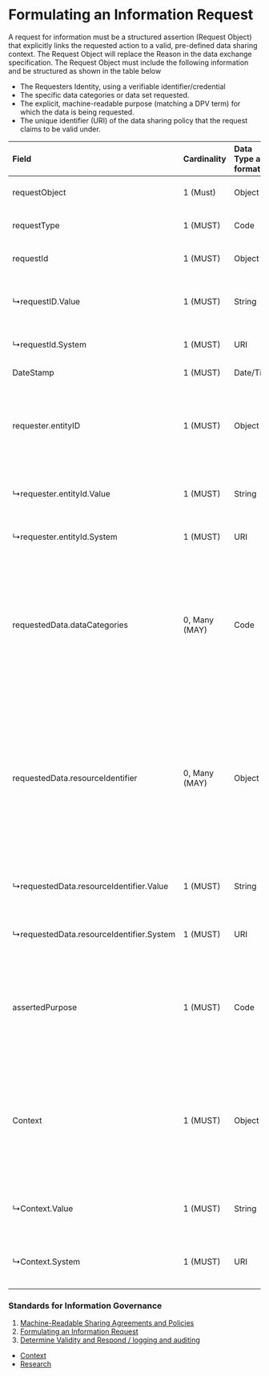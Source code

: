 # Formulating an Information Request

A request for information must be a structured assertion (Request Object) that explicitly links the requested action to a valid, pre-defined data sharing context.  The Request Object will replace the Reason in the data exchange specification. The Request Object must include the following information and be structured as shown in the table below

* The Requesters Identity, using a verifiable identifier/credential  
* The specific data categories or data set requested.  
* The explicit, machine-readable purpose (matching a DPV term) for which the data is being requested.  
* The unique identifier (URI) of the data sharing policy that the request claims to be valid under.

| Field | Cardinality | Data Type and format | Description | Use |
| :---- | :---- | :---- | :---- | :---- |
| requestObject | 1 (Must) | Object | Container object for request |  |
| requestType | 1 (MUST) | Code | Determines the type of request |  |
| requestId | 1 (MUST) | Object | Unique identifier of the request | Logging and auditing |
| ↳requestID.Value | 1 (MUST) | String | The single unique identifier attached to the request. |  |
| ↳requestId.System | 1 (MUST) | URI | System that the identifier adheres |  |
| DateStamp | 1 (MUST) | Date/Time | Date/time of request | Logging and auditing |
| requester.entityID | 1 (MUST) | Object | The verifiable identity of the party making the request. | Authorisation check: to ensure the entity is the permitted organisation defined in the policy. |
| ↳requester.entityId.Value | 1 (MUST) | String | The single unique identifier of the requester. |  |
| ↳requester.entityId.System | 1 (MUST) | URI | System that the identifier adheres |  |
| requestedData.dataCategories | 0, Many (MAY) | Code | Lists the data types requested, using a standard vocabulary like **DPV**. NOTE: at least 2 data categories or resource identifiers must be provided. | Scope Check: Ensures the requested data is permitted for sharing by the policy. |
| requestedData.resourceIdentifier | 0, Many (MAY) | Object | Lists specific data sets requested, by reference to URIs in a data catalogue. NOTE: at least 2 data categories or resource identifier must be provided | Scope Check: Ensures the requested data is permitted for sharing by the policy. |
| ↳requestedData.resourceIdentifier.Value | 1 (MUST) | String | The single unique identifier of the requester. |  |
| ↳requestedData.resourceIdentifier.System | 1 (MUST) | URI | URI of catalogue containing the resource |  |
| assertedPurpose | 1 (MUST) | Code | The specific, machine-readable reason for the request , using a standard vocabulary like DPV | Constraint Check: Ensures the purpose aligns with the permitted purpose in the policy. |
| Context | 1 (MUST) | Object | The unique URI or ID of the existing policy or data sharing agreement  | Context Check: Enables the receiving system to retrieve the specific policy to evaluate the request against its rules. |
| ↳Context.Value | 1 (MUST) | String | The single unique identifier of the context (Policy/DSA) |  |
| ↳Context.System | 1 (MUST) | URI | URI of catalogue containing the context (Policy/DSA) |  |

### Standards for Information Governance

1. [Machine-Readable Sharing Agreements and Policies](dsa.md)
2. [Formulating an Information Request](request.md)
3. [Determine Validity and Respond / logging and auditing](decide&log.md)
* [Context](context.md)
* [Research](readme.md)
